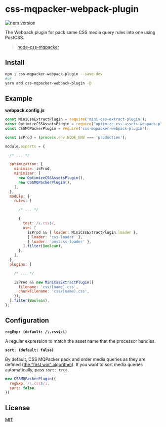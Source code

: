 # css-mqpacker-webpack-plugin

[![npm version](https://img.shields.io/npm/v/css-mqpacker-webpack-plugin.svg)](https://www.npmjs.com/package/css-mqpacker-webpack-plugin)


The Webpack plugin for pack same CSS media query rules into one using PostCSS.

> [node-css-mqpacker](https://github.com/hail2u/node-css-mqpacker)

## Install

```bash
npm i css-mqpacker-webpack-plugin --save-dev
#or
yarn add css-mqpacker-webpack-plugin -D
```

## Example

**webpack.config.js**

```js
const MiniCssExtractPlugin = require('mini-css-extract-plugin');
const OptimizeCSSAssetsPlugin = require('optimize-css-assets-webpack-plugin');
const CSSMQPackerPlugin = require('css-mqpacker-webpack-plugin');

const isProd = (process.env.NODE_ENV === 'production');

module.exports = {

  /* ... */

  optimization: {
    minimize: isProd,
    minimizer: [
      new OptimizeCSSAssetsPlugin(),
      new CSSMQPackerPlugin(),
    ],
  },
  module: {
    rules: [

      /* ... */

      {
        test: /\.css$/,
        use: [
          isProd && { loader: MiniCssExtractPlugin.loader },
          { loader: 'css-loader' },
          { loader: 'postcss-loader' },
        ].filter(Boolean),
      },
    ],
  },
  plugins: [

    /* ... */

    isProd && new MiniCssExtractPlugin({
      filename: 'css/[name].css',
      chunkFilename: 'css/[name].css',
    }),
  ].filter(Boolean),
};
```

## Configuration

**`regExp: (default: /\.css$/i)`**

A regular expression to match the asset name that the processor handles.

**`sort: (default: false)`**

By default, CSS MQPacker pack and order media queries as they are defined ([the “first win” algorithm](https://github.com/hail2u/node-css-mqpacker#the-first-win-algorithm)). If you want to sort media queries automatically, pass `sort: true`.

```js
new CSSMQPackerPlugin({
  regExp: /\.css$/i,
  sort: false,
})
```

## License

[MIT](./LICENSE)

